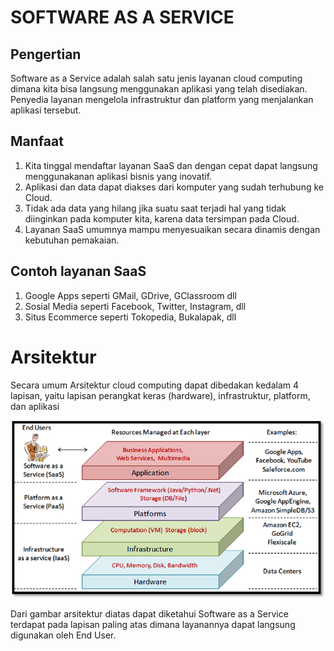 # SOFTWARE AS A SERVICE

## Pengertian
Software as a Service adalah salah satu jenis layanan cloud computing dimana kita bisa langsung menggunakan aplikasi yang telah disediakan. Penyedia layanan mengelola infrastruktur dan platform yang menjalankan aplikasi tersebut.

## Manfaat
1. Kita tinggal mendaftar layanan SaaS dan dengan cepat dapat langsung menggunakanan aplikasi bisnis yang inovatif.
2. Aplikasi dan data dapat diakses dari komputer yang sudah terhubung ke Cloud.
3. Tidak ada data yang hilang jika suatu saat terjadi hal yang tidak diinginkan pada komputer kita, karena data tersimpan pada Cloud.
4. Layanan SaaS umumnya mampu menyesuaikan secara dinamis dengan kebutuhan pemakaian.

## Contoh layanan SaaS
1. Google Apps seperti GMail, GDrive, GClassroom dll
2. Sosial Media seperti Facebook, Twitter, Instagram, dll
3. Situs Ecommerce seperti Tokopedia, Bukalapak, dll

# Arsitektur
Secara umum Arsitektur cloud computing dapat dibedakan kedalam 4 lapisan, yaitu lapisan perangkat keras (hardware), infrastruktur, platform, dan aplikasi

![Gambar langkah mengelola repo](img/architecture.png)

Dari gambar arsitektur diatas dapat diketahui Software as a Service terdapat pada lapisan paling atas dimana layanannya dapat langsung digunakan oleh End User.